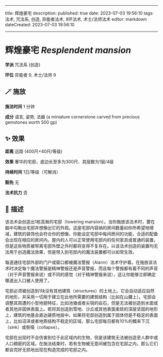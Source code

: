 
---
title: 辉煌豪宅
description: 
published: true
date: 2023-07-03 19:56:10
tags: 法术, 咒法系, 创造, 异能者法术, 9环法术, 术士/法师法术
editor: markdown
dateCreated: 2023-07-03 19:56:10

---

# **辉煌豪宅** *Resplendent mansion*

**学派** 咒法系 (创造) 

**环位** 异能者 9, 术士/法师 9

## 🪄 施放

**施法时间** 1 分钟

**成分** 语言, 姿势, 法器 (a miniature cornerstone carved from precious gemstones worth 500 gp)

## ✨ 效果  

**距离** 远距 (400尺+40尺/等级) 

**效果** 奢华的宅邸，底边长至多为300尺、其层数为1层/4级 

**持续时间** 1日/等级（可解消） 

**豁免** 无

**法术抗力** 否

## 📖 描述

该法术会创造出1栋高耸的宅邸（towering mansion）。当你施放该法术时，要在脑中勾勒出宅邸并想像出它的外观。这座宅邸内容纳的房间数量如你所希望地增减，建筑的装饰也会符合你的想像。你能设定宅邸中每间房间的功能，合适的配备会出现在相应的房间内。屋内的人可以正常使用宅邸内的任何家具或普通的装置，但是这些物质被带离宅邸外壁之外时都将变得不复存在。以该法术创造的装置均无法用于创造魔法效果，但是带入到宅邸内的魔法装置都可以如常生效。

每道通往宅邸外部的门户或窗口都被魔法警报（Alarm）法术守护着。在施放该法术时决定每个魔法警报是精神警报还是声音警报，而且每个警报都有着不同的声音（对于声音警报来说）或不同的感觉（对于精神警报来说），这让你能够立即确定哪道出入口被人使用了。

宅邸必须被创造到1块没有其他建筑（structures）的土地上。它会自动适应自然的地形，并采用一切用于建立在此地所需要的建筑结构（比如在山腰上）。宅邸会调整其周遭的小型地貌特征，比如池塘或者尖锐的岩石，但是无法被创造到水面或者其他非固体表面上。若将其创造到雪地、沙丘或其他表面柔软的深层坚固的地形上，建筑的地基会直达硬质地层中。如果将宅邸创造到属于固体但是不稳定的表面上，比如沼泽或者地质结构不稳定的区域，那么宅邸每日都有10%的概率下沉（sink）或倒塌（collapse）。

宅邸在出现时不会伤害到位于此区域内的生物，但是该建筑无法被创造至人群中或人口稠密的区域。在施法结束时，若有生物被无意间被包含在宅邸之内，那么它们都会完好无损地出现在构造完成的宅邸之内。
    